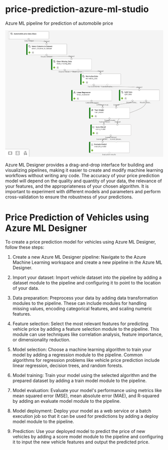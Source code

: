 # price-prediction-azure-ml-studio
Azure ML pipeline for prediction of automobile price

![Azure ML pipeline for prediction of automobile price](Azure-ML-Studio.PNG)

Azure ML Designer provides a drag-and-drop interface for building and visualizing pipelines, making it easier to create and modify machine learning workflows without writing any code. The accuracy of your price prediction model will depend on the quality and quantity of your data, the relevance of your features, and the appropriateness of your chosen algorithm. It is important to experiment with different models and parameters and perform cross-validation to ensure the robustness of your predictions.

# Price Prediction of Vehicles using Azure ML Designer

To create a price prediction model for vehicles using Azure ML Designer, follow these steps:

1. Create a new Azure ML Designer pipeline: Navigate to the Azure Machine Learning workspace and create a new pipeline in the Azure ML Designer.

2. Import your dataset: Import vehicle dataset into the pipeline by adding a dataset module to the pipeline and configuring it to point to the location of your data.

3. Data preparation: Preprocess your data by adding data transformation modules to the pipeline. These can include modules for handling missing values, encoding categorical features, and scaling numeric features.

4. Feature selection: Select the most relevant features for predicting vehicle price by adding a feature selection module to the pipeline. This module can use techniques like correlation analysis, feature importance, or dimensionality reduction.

5. Model selection: Choose a machine learning algorithm to train your model by adding a regression module to the pipeline. Common algorithms for regression problems like vehicle price prediction include linear regression, decision trees, and random forests.

6. Model training: Train your model using the selected algorithm and the prepared dataset by adding a train model module to the pipeline.

7. Model evaluation: Evaluate your model's performance using metrics like mean squared error (MSE), mean absolute error (MAE), and R-squared by adding an evaluate model module to the pipeline.

8. Model deployment: Deploy your model as a web service or a batch execution job so that it can be used for predictions by adding a deploy model module to the pipeline.

9. Prediction: Use your deployed model to predict the price of new vehicles by adding a score model module to the pipeline and configuring it to input the new vehicle features and output the predicted price.
